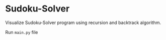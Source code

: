 # Sudoku-Solver
Visualize Sudoku-Solver program using recursion and backtrack algorithm.

Run `main.py` file
